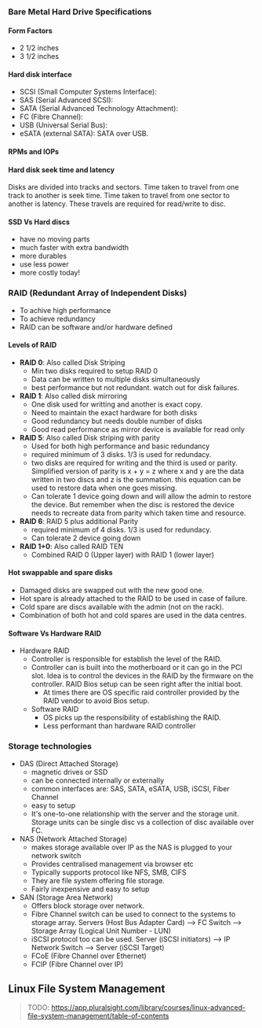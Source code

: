 ### Bare Metal Hard Drive Specifications

#### Form Factors
* 2 1/2 inches
* 3 1/2 inches

#### Hard disk interface
* SCSI (Small Computer Systems Interface): 
* SAS (Serial Advanced SCSI):
* SATA (Serial Advanced Technology Attachment):
* FC (Fibre Channel):
* USB (Universal Serial Bus):
* eSATA (external SATA): SATA over USB.

#### RPMs and IOPs

#### Hard disk seek time and latency
Disks are divided into tracks and sectors. Time taken to travel from one track to another is seek time. Time taken to travel from one sector to another is latency. These travels are required for read/write to disc.

#### SSD Vs Hard discs
* have no moving parts
* much faster with extra bandwidth
* more durables
* use less power
* more costly today!

### RAID (Redundant Array of Independent Disks)
* To achive high performance 
* To achieve redundancy
* RAID can be software and/or hardware defined

#### Levels of RAID
* **RAID 0**: Also called Disk Striping
  * Min two disks required to setup RAID 0
  * Data can be written to multiple disks simultaneously
  * best performance but not redundant. watch out for disk failures.
* **RAID 1**: Also called disk mirroring
  * One disk used for writting and another is exact copy.
  * Need to maintain the exact hardware for both disks
  * Good redundancy but needs double number of disks
  * Good read performance as mirror device is available for read only
* **RAID 5**: Also called Disk striping with parity
  * Used for both high performance and basic redundancy
  * required minimum of 3 disks. 1/3 is used for redundacy.
  * two disks are required for writing and the third is used or parity. Simplified version of parity is x + y = z where x and y are the data written in two discs and z is the summation. this equation can be used to restore data when one goes missing.
  * Can tolerate 1 device going down and will allow the admin to restore the device. But remember when the disc is restored the device needs to recreate data from parity which taken time and resource.
* **RAID 6**: RAID 5 plus additional Parity
  * required minimum of 4 disks. 1/3 is used for redundacy.
  * Can tolerate 2 device going down
* **RAID 1+0**: Also called RAID TEN
  * Combined RAID 0 (Upper layer) with RAID 1 (lower layer)

#### Hot swappable and spare disks
* Damaged disks are swapped out with the new good one.
* Hot spare is already attached to the RAID to be used in case of failure.
* Cold spare are discs available with the admin (not on the rack).
* Combination of both hot and cold spares are used in the data centres.

#### Software Vs Hardware RAID
* Hardware RAID
  * Controller is responsible for establish the level of the RAID.
  * Controller can is built into the motherboard or it can go in the PCI slot. Idea is to control the devices in the RAID by the firmware on the controller. RAID Bios setup can be seen right after the initial boot.
    * At times there are OS specific raid controller provided by the RAID vendor to avoid Bios setup.
  * Software RAID
    * OS picks up the responsibility of establishing the RAID. 
    * Less performant than hardware RAID controller

### Storage technologies
* DAS (Direct Attached Storage)
  * magnetic drives or SSD
  * can be connected internally or externally
  * common interfaces are: SAS, SATA, eSATA, USB, iSCSI, Fiber Channel
  * easy to setup
  * It's one-to-one relationship with the server and the storage unit. Storage units can be single disc vs a collection of disc available over FC.
* NAS (Network Attached Storage)
  * makes storage available over IP as the NAS is plugged to your network switch
  * Provides centralised management via browser etc
  * Typically supports protocol like NFS, SMB, CIFS
  * They are file system offering file storage.
  * Fairly inexpensive and easy to setup
* SAN (Storage Area Network)
  * Offers block storage over network. 
  * Fibre Channel switch can be used to connect to the systems to storage array. Servers (Host Bus Adapter Card) --> FC Switch --> Storage Array (Logical Unit Number - LUN)
  * iSCSI protocol too can be used. Server (iSCSI initiators) --> IP Network Switch --> Server (iSCSI Target)
  * FCoE (Fibre Channel over Ethernet) 
  * FCIP (Fibre Channel over IP)

## Linux File System Management
> TODO: https://app.pluralsight.com/library/courses/linux-advanced-file-system-management/table-of-contents